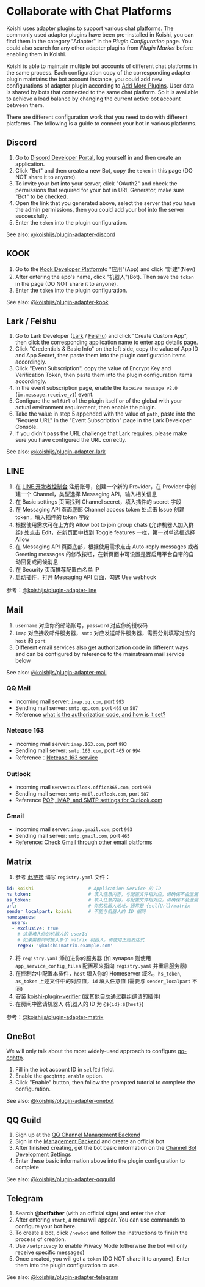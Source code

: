 # Collaborate with Chat Platforms

Koishi uses adapter plugins to support various chat platforms. The commonly used adapter plugins have been pre-installed in Koishi, you can find them in the category "Adapter" in the *Plugin Configuration* page. You could also search for any other adapter plugins from *Plugin Market* before enabling them in Koishi.

Koishi is able to maintain multiple bot accounts of different chat platforms in the same process. Each configuration copy of the corresponding adapter plugin maintains the bot account instance, you could add new configurations of adapter plugin according to [Add More Plugins](./market.md#添加更多插件). User data is shared by bots that connected to the same chat platform. So it is available to achieve a load balance by changing the current active bot account between them.

There are different configuration work that you need to do with different platforms. The following is a guide to connect your bot in various platforms.

## Discord

1. Go to [Discord Developer Portal](https://discord.com/developers/applications), log yourself in and then create an application.
2. Click "Bot" and then create a new Bot, copy the `token` in this page (DO NOT share it to anyone).
3. To invite your bot into your server, click "OAuth2" and check the permissions that required for your bot in URL Generator, make sure "Bot" to be checked.
4. Open the link that you generated above, select the server that you have the admin permissions, then you could add your bot into the server successfully.
5. Enter the `token` into the plugin configuration.

See also: [@koishijs/plugin-adapter-discord](../../plugins/adapter/discord.md)

## KOOK

1. Go to the [Kook Developer Platform](https://developer.kookapp.cn/)to "应用"(App) and click "新建"(New)
2. After entering the app's name, click "机器人"(Bot). Then save the `token` in the page (DO NOT share it to anyone).
3. Enter the `token` into the plugin configuration.

See also: [@koishijs/plugin-adapter-kook](../../plugins/adapter/kook.md)

## Lark / Feishu

1. Go to Lark Developer ([Lark](https://open.larksuite.com/app/) / [Feishu](https://open.feishu.cn/app/)) and click "Create Custom App", then click the corresponding application name to enter app details page.
2. Click "Credentials & Basic Info" on the left side, copy the value of App ID and App Secret, then paste them into the plugin configuration items accordingly.
3. Click "Event Subscription", copy the value of Encrypt Key and Verification Token, then paste them into the plugin configuration items accordingly.
4. In the event subscription page, enable the `Receive message v2.0` (`im.message.receive_v1`) event.
5. Configure the `selfUrl` of the plugin itself or of the global with your actual environment requirement, then enable the plugin.
6. Take the value in step 5 appended with the value of `path`, paste into the "Request URL" in the "Event Subscription" page in the Lark Developer Console.
7. If you didn't pass the URL challenge that Lark requires, please make sure you have configured the URL correctly.

See also: [@koishijs/plugin-adapter-lark](../../plugins/adapter/lark.md)

## LINE

1. 在 [LINE 开发者控制台](https://developers.line.biz/console/) 注册账号，创建一个新的 Provider，在 Provider 中创建一个 Channel，类型选择 Messaging API，输入相关信息
2. 在 Basic settings 页面找到 Channel secret，填入插件的 secret 字段
3. 在 Messaging API 页面底部 Channel access token 处点击 Issue 创建 token，填入插件的 token 字段
4. 根据使用需求可在上方的 Allow bot to join group chats (允许机器人加入群组) 处点击 Edit，在新页面中找到 Toggle features 一栏，第一对单选框选择 Allow
5. 在 Messaging API 页面底部，根据使用需求点击 Auto-reply messages 或者 Greeting messages 的修改按钮，在新页面中可设置是否启用平台自带的自动回复或问候消息
6. 在 Security 页面推荐配置白名单 IP
7. 启动插件，打开 Messaging API 页面，勾选 Use webhook

参考：[@koishijs/plugin-adapter-line](../../plugins/adapter/line.md)

## Mail

1. `username` 对应你的邮箱账号，`password` 对应你的授权码
2. `imap` 对应接收邮件服务器，`smtp` 对应发送邮件服务器，需要分别填写对应的 `host` 和 `port`
3. Different email services also get authorization code in different ways and can be configured by reference to the mainstream mail service below

See also: [@koishijs/plugin-adapter-mail](../../plugins/adapter/mail.md)

### QQ Mail

- Incoming mail server: `imap.qq.com`, port `993`
- Sending mail server: `smtp.qq.com`, port `465` or `587`
- Reference [what is the authorization code, and how is it set?](https://service.mail.qq.com/detail/0/75)

### Netease 163

- Incoming mail server: `imap.163.com`, port `993`
- Sending mail server: `smtp.163.com`, port `465` or `994`
- Reference：[Netease 163 service](https://mail.163.com/html/110127_imap/index.htm)

### Outlook

- Incoming mail server: `outlook.office365.com`, port `993`
- Sending mail server: `smtp-mail.outlook.com`, port `587`
- Reference [POP, IMAP, and SMTP settings for Outlook.com](https://support.microsoft.com/zh-cn/office/outlook-com-%E7%9A%84-pop-imap-%E5%92%8C-smtp-%E8%AE%BE%E7%BD%AE-d088b986-291d-42b8-9564-9c414e2aa040)

### Gmail

- Incoming mail server: `imap.gmail.com`, port `993`
- Sending mail server: `smtp.gmail.com`, port `465`
- Reference: [Check Gmail through other email platforms](https://support.google.com/mail/answer/7126229?hl=zh-Hans#zippy=%2C%E7%AC%AC-%E6%AD%A5%E6%A3%80%E6%9F%A5-imap-%E6%98%AF%E5%90%A6%E5%B7%B2%E5%90%AF%E7%94%A8%2C%E7%AC%AC-%E6%AD%A5%E5%9C%A8%E7%94%B5%E5%AD%90%E9%82%AE%E4%BB%B6%E5%AE%A2%E6%88%B7%E7%AB%AF%E4%B8%AD%E6%9B%B4%E6%94%B9-smtp-%E5%92%8C%E5%85%B6%E4%BB%96%E8%AE%BE%E7%BD%AE)

## Matrix

1. 参考 [此链接](https://spec.matrix.org/unstable/application-service-api/#registration) 编写 `registry.yaml` 文件：

```yaml
id: koishi                    # Application Service 的 ID
hs_token:                     # 填入任意内容，与配置文件相对应，请确保不会泄漏
as_token:                     # 填入任意内容，与配置文件相对应，请确保不会泄漏
url:                          # 你的机器人地址，通常是 {selfUrl}/matrix
sender_localpart: koishi      # 不能与机器人的 ID 相同
namespaces:
  users:
  - exclusive: true
    # 这里填入你的机器人的 userId
    # 如果需要同时接入多个 matrix 机器人，请使用正则表达式
    regex: '@koishi:matrix.example.com'
```

2. 将 `registry.yaml` 添加进你的服务器 (如 synapse 则使用 `app_service_config_files` 配置项来指向 `registry.yaml` 并重启服务器)
3. 在控制台中配置本插件，`host` 填入你的 Homeserver 域名，`hs_token`, `as_token` 上述文件中的对应值，`id` 填入任意值 (需要与 `sender_localpart` 不同)
4. 安装 [koishi-plugin-verifier](https://common.koishi.chat/plugins/verifier.html) (或其他自助通过群组邀请的插件)
5. 在房间中邀请机器人 (机器人的 ID 为 `@${id}:${host}`)

参考：[@koishijs/plugin-adapter-matrix](../../plugins/adapter/matrix.md)

## OneBot

We will only talk about the most widely-used approach to configure [go-cqhttp](https://github.com/Mrs4s/go-cqhttp).

1. Fill in the bot account ID in `selfId` field.
2. Enable the  `gocqhttp.enable` option.
3. Click "Enable" button, then follow the prompted tutorial to complete the configuration.

See also: [@koishijs/plugin-adapter-onebot](../../plugins/adapter/onebot.md)

## QQ Guild

1. Sign up at the [QQ Channel Management Backend](https://bot.q.qq.com/open/#/type?appType=2)
2. Sign in the [Management Backend](https://bot.q.qq.com/open/#/botlogin) and create an official bot
3. After finished creating, get the bot basic information on the [Channel Bot Development Settings](https://bot.q.qq.com/#/developer/developer-setting)
4. Enter these basic information above into the plugin configuration to complete

See also: [@koishijs/plugin-adapter-qqguild](../../plugins/adapter/qqguild.md)

## Telegram

1. Search **@botfather** (with an official sign) and enter the chat
2. After entering `start`, a menu will appear. You can use commands to configure your bot here.
3. To create a bot, click `/newbot` and follow the instructions to finish the process of creation.
4. Use `/setprivacy` to enable Privacy Mode (otherwise the bot will only receive specific messages)
5. Once created, you will get a `token` (DO NOT share it to anyone). Enter them into the plugin configuration to use.

See also: [@koishijs/plugin-adapter-telegram](../../plugins/adapter/telegram.md)
